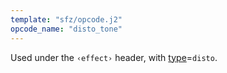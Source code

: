 ```yaml
---
template: "sfz/opcode.j2"
opcode_name: "disto_tone"
---
```

Used under the `‹effect›` header, with [type]=`disto`.


[type]: type.md#disto
